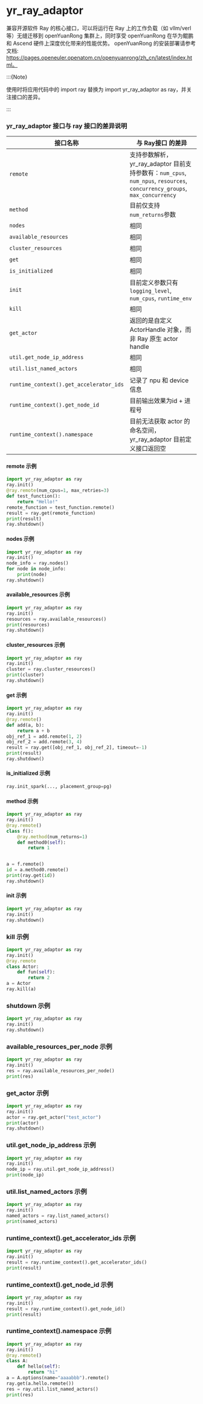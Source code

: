 # yr_ray_adaptor 

兼容开源软件 Ray 的核心接口，可以将运行在 Ray 上的工作负载（如 vllm/verl 等）无缝迁移到 openYuanRong 集群上，同时享受 openYuanRong 在华为鲲鹏和 Ascend 硬件上深度优化带来的性能优势。
openYuanRong 的安装部署请参考文档: https://pages.openeuler.openatom.cn/openyuanrong/zh_cn/latest/index.html。

:::{Note}

使用时将应用代码中的 import ray 替换为 import yr_ray_adaptor as ray，并关注接口的差异。

:::

### yr_ray_adaptor 接口与 ray 接口的差异说明

| 接口名称                    | 与 Ray接口 的差异                                                                        |
|-----------------------------|------------------------------------------------------------------------------------|
| `remote`                    | 支持参数解析，yr_ray_adaptor 目前支持参数有：`num_cpus`, `num_npus`, `resources`, `concurrency_groups`, `max_concurrency` |
| `method`                    | 目前仅支持`num_returns`参数                                                               |
| `nodes`                     | 相同                                                                                 |
| `available_resources`       | 相同                                                                                 |
| `cluster_resources`         | 相同                                                                                 |
| `get`                       | 相同                                                                                 |
| `is_initialized`            | 相同                                                                                 |
| `init`                      | 目前定义参数只有`logging_level`, `num_cpus`, `runtime_env`                                 |
| `kill`                      | 相同                                                                                 |
| `get_actor`                 | 返回的是自定义 ActorHandle 对象，而非 Ray 原生 actor handle                                 |
| `util.get_node_ip_address`  | 相同                                                                                 |
| `util.list_named_actors`    | 相同                                                                                 |
| `runtime_context().get_accelerator_ids` | 记录了 npu 和 device 信息                                                                |                                                                                                             |
| `runtime_context().get_node_id`         | 目前输出效果为id + 进程号                                                                    |
| `runtime_context().namespace`           | 目前无法获取 actor 的命名空间，yr_ray_adaptor 目前定义接口返回空                                               |

#### remote 示例

```python
import yr_ray_adaptor as ray
ray.init()
@ray.remote(num_cpus=1, max_retries=3)
def test_function():
    return "Hello!"
remote_function = test_function.remote()
result = ray.get(remote_function)
print(result)
ray.shutdown()
```

#### nodes 示例

```python
import yr_ray_adaptor as ray
ray.init()
node_info = ray.nodes()
for node in node_info:
    print(node)
ray.shutdown()
```

#### available_resources 示例

```python
import yr_ray_adaptor as ray
ray.init()
resources = ray.available_resources()
print(resources)
ray.shutdown()
```

#### cluster_resources 示例

```python
import yr_ray_adaptor as ray
ray.init()
cluster = ray.cluster_resources()
print(cluster)
ray.shutdown()
```

#### get 示例

```python
import yr_ray_adaptor as ray
ray.init()
@ray.remote()
def add(a, b):
    return a + b
obj_ref_1 = add.remote(1, 2)
obj_ref_2 = add.remote(3, 4)
result = ray.get([obj_ref_1, obj_ref_2], timeout=-1)
print(result)
ray.shutdown()
```

#### is_initialized 示例

```python
ray.init_spark(..., placement_group=pg)
```

#### method 示例

```python
import yr_ray_adaptor as ray
ray.init()
@ray.remote()
class f():
    @ray.method(num_returns=1)
    def method0(self):
        return 1


a = f.remote()
id = a.method0.remote()
print(ray.get(id))
ray.shutdown()
```

#### init 示例

```python
import yr_ray_adaptor as ray
ray.init()
ray.shutdown()
```

### kill 示例

```python
import yr_ray_adaptor as ray
ray.init()
@ray.remote
class Actor:
    def fun(self):
        return 2
a = Actor
ray.kill(a)
```

### shutdown 示例

```python
import yr_ray_adaptor as ray
ray.init()
ray.shutdown()
```

### available_resources_per_node 示例

```python
import yr_ray_adaptor as ray
ray.init()
res = ray.available_resources_per_node()
print(res)
```

### get_actor 示例

```python
import yr_ray_adaptor as ray
ray.init()
actor = ray.get_actor("test_actor")
print(actor)
ray.shutdown()
```

### util.get_node_ip_address 示例

```python
import yr_ray_adaptor as ray
ray.init()
node_ip = ray.util.get_node_ip_address()
print(node_ip)
```

### util.list_named_actors 示例

```python
import yr_ray_adaptor as ray
ray.init()
named_actors = ray.list_named_actors()
print(named_actors)
```

### runtime_context().get_accelerator_ids 示例

```python
import yr_ray_adaptor as ray
ray.init()
result = ray.runtime_context().get_accelerator_ids()
print(result)
```

### runtime_context().get_node_id 示例

```python
import yr_ray_adaptor as ray
ray.init()
result = ray.runtime_context().get_node_id()
print(result)
```

### runtime_context().namespace 示例

```python
import yr_ray_adaptor as ray
ray.init()
@ray.remote()
class A:
    def hello(self):
        return "hi"
a = A.options(name="aaaabbb").remote()
ray.get(a.hello.remote())
res = ray.util.list_named_actors()
print(res)
```


